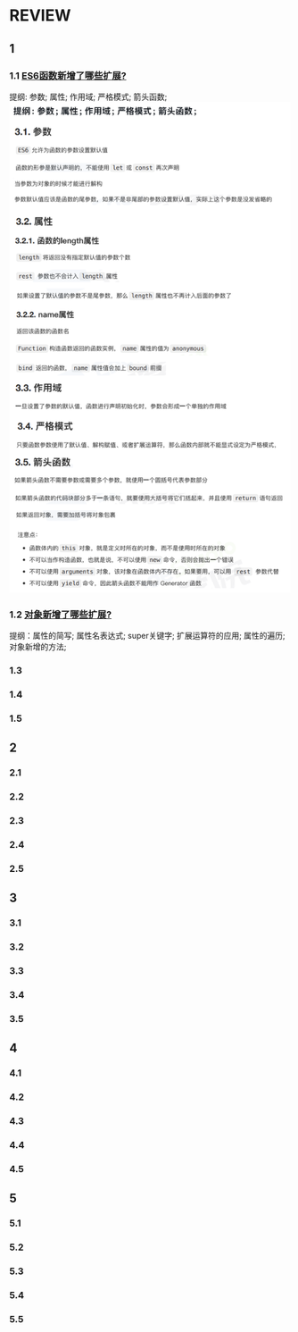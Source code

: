 # REVIEW

## 1

### 1.1 [ES6函数新增了哪些扩展?](/public/1.example/1.FRONT_RW/3/5.ES6函数扩展.js)

提纲: 参数; 属性; 作用域; 严格模式; 箭头函数;
![ES6函数扩展](image.png)

### 1.2 [对象新增了哪些扩展?](/public/1.example/1.FRONT_RW/4/1.ES6对象新增扩展.js)

提纲：属性的简写; 属性名表达式; super关键字; 扩展运算符的应用; 属性的遍历; 对象新增的方法;

### 1.3

### 1.4

### 1.5

## 2

### 2.1

### 2.2

### 2.3

### 2.4

### 2.5

## 3

### 3.1

### 3.2

### 3.3

### 3.4

### 3.5

## 4

### 4.1

### 4.2

### 4.3

### 4.4

### 4.5

## 5

### 5.1

### 5.2

### 5.3

### 5.4

### 5.5
